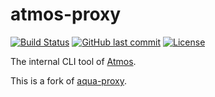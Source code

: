 # atmos-proxy

[![Build Status](https://github.com/suzuki-shunsuke/atmos-proxy/workflows/test/badge.svg)](https://github.com/suzuki-shunsuke/atmos-proxy/actions)
[![GitHub last commit](https://img.shields.io/github/last-commit/suzuki-shunsuke/atmos-proxy.svg)](https://github.com/suzuki-shunsuke/atmos-proxy)
[![License](http://img.shields.io/badge/license-mit-blue.svg?style=flat-square)](https://raw.githubusercontent.com/suzuki-shunsuke/atmos-proxy/main/LICENSE)

The internal CLI tool of [Atmos](https://github.com/cloudposse/atmos).

This is a fork of [aqua-proxy](https://github.com/aquaproj/aqua-proxy).
